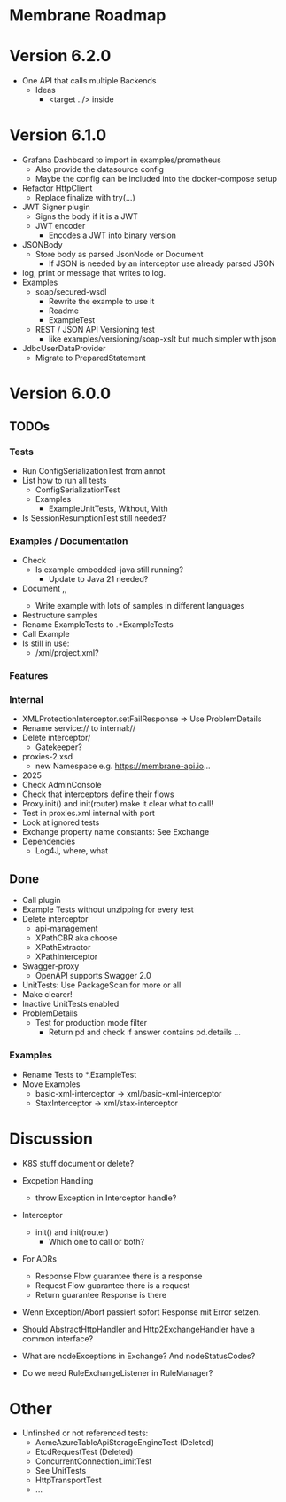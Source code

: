 # Membrane Roadmap

# Version 6.2.0

- One API that calls multiple Backends
  - Ideas
    - <target ../> inside <if>

# Version 6.1.0

- Grafana Dashboard to import in examples/prometheus
  - Also provide the datasource config
  - Maybe the config can be included into the docker-compose setup
- Refactor HttpClient
  - Replace finalize with try(...)
- JWT Signer plugin
  - Signs the body if it is a JWT
  - JWT encoder
    - Encodes a JWT into binary version
- JSONBody 
  - Store body as parsed JsonNode or Document
    - If JSON is needed by an interceptor use already parsed JSON
- log, print or message that writes to log. 
- Examples
  - soap/secured-wsdl
    - Rewrite the example to use it
    - Readme
    - ExampleTest
  - REST / JSON API Versioning test
    - like examples/versioning/soap-xslt but much simpler with json
- JdbcUserDataProvider
  - Migrate to PreparedStatement

# Version 6.0.0

## TODOs

### Tests
- Run ConfigSerializationTest from annot
- List how to run all tests
  - ConfigSerializationTest
  - Examples
    - ExampleUnitTests, Without, With
- Is SessionResumptionTest still needed?

### Examples / Documentation
- Check
  - Is example embedded-java still running?
    - Update to Java 21 needed?
- Document <if>,<call>,<destination>
  - Write example with lots of samples in different languages
- Restructure samples
- Rename ExampleTests to .*ExampleTests
- Call Example
- Is still in use:
  - /xml/project.xml?
  
### Features


### Internal
- XMLProtectionInterceptor.setFailResponse => Use ProblemDetails
- Rename service:// to internal://
- Delete interceptor/
  - Gatekeeper?
- proxies-2.xsd
  - new Namespace e.g. https://membrane-api.io...
- 2025
- Check AdminConsole
- Check that interceptors define their flows
- Proxy.init() and init(router) make it clear what to call! 
- Test in proxies.xml internal with port
- Look at ignored tests
- Exchange property name constants: See Exchange
- Dependencies
  - Log4J, where, what

## Done
- Call plugin
- Example Tests without unzipping for every test
- Delete interceptor
  - api-management
  - XPathCBR aka choose
  - XPathExtractor
  - XPathInterceptor
- Swagger-proxy
  - OpenAPI supports Swagger 2.0
- UnitTests: Use PackageScan for more or all
- Make <log headerOnly="false"/> clearer!
- Inactive UnitTests enabled
- ProblemDetails
  - Test for production mode filter
    - Return pd and check if answer contains pd.details ...


### Examples
- Rename Tests to *.ExampleTest
- Move Examples
  - basic-xml-interceptor -> xml/basic-xml-interceptor
  - StaxInterceptor -> xml/stax-interceptor


# Discussion

- K8S stuff document or delete?
- Excpetion Handling
  - throw Exception in Interceptor handle?
- Interceptor
  - init() and init(router)
    - Which one to call or both?

- For ADRs
  - Response Flow guarantee there is a response 
  - Request Flow guarantee there is a request
  - Return guarantee Response is there

- Wenn Exception/Abort passiert sofort Response mit Error setzen.

- Should AbstractHttpHandler and Http2ExchangeHandler have a common interface?
- What are nodeExceptions in Exchange? And nodeStatusCodes?
- Do we need RuleExchangeListener in RuleManager?

# Other

- Unfinshed or not referenced tests:
  - AcmeAzureTableApiStorageEngineTest (Deleted)
  - EtcdRequestTest (Deleted)
  - ConcurrentConnectionLimitTest
  - See UnitTests
  - HttpTransportTest
  - ...